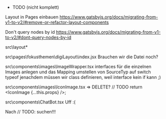 * TODO (nicht komplett)

Layout in Pages einbauen
    https://www.gatsbyjs.org/docs/migrating-from-v1-to-v2/#remove-or-refactor-layout-components

Don't query nodes by id
    https://www.gatsbyjs.org/docs/migrating-from-v1-to-v2/#dont-query-nodes-by-id

src\layout\*

src\pages\fokusthemen\digiLayout\index.jsx
    Brauchen wir die Datei noch?

src\components\images\ImageWrapper.tsx
    interfaces für die einzelnen Images anlegen und das Mapping umstellen von SourceTyp auf switch typeof
    jenachdem müssen wir class definieren, weil interface kein if kann ;)

src\components\images\IconImage.tsx => DELETE?
    // TODO return <IconImage {...this.props} />;

src\components\ChatBot.tsx
    Uff :(

Nach // TODO: suchen!!!
